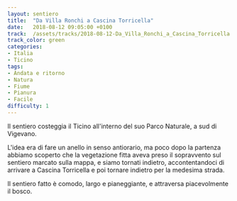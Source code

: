 ```yaml
---
layout: sentiero
title:  "Da Villa Ronchi a Cascina Torricella"
date:   2018-08-12 09:05:00 +0100
track:  /assets/tracks/2018-08-12-Da_Villa_Ronchi_a_Cascina_Torricella.gpx
track_color: green
categories:
- Italia
- Ticino
tags:
- Andata e ritorno
- Natura
- Fiume
- Pianura
- Facile
difficulty: 1
---
```


Il sentiero costeggia il Ticino all'interno del suo Parco Naturale, a sud di Vigevano.

L'idea era di fare un anello in senso antiorario, ma poco dopo la partenza abbiamo scoperto che la vegetazione fitta aveva preso il sopravvento sul sentiero marcato sulla mappa, e siamo tornati indietro, accontentandoci di arrivare a Cascina Torricella e poi tornare indietro per la medesima strada.

Il sentiero fatto è comodo, largo e pianeggiante, e attraversa piacevolmente il bosco.
